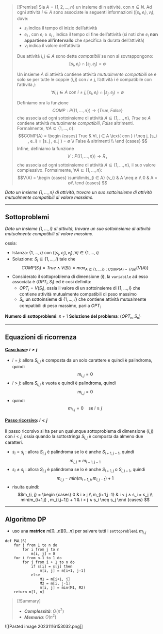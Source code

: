 >[!Premise]
>Sia $A = \{1, 2, . . . , n\}$ un insieme di n attivitè, con $n ∈ N$. Ad ogni attività $i ∈ A$ sono associate le seguenti informazioni $([s_i , e_i), v_i)$, dove:
>- $s_i$ indica il tempo di inizio dell’attività 
>- $e_i$ , con $e_i ≥ s_i$ , indica il tempo di fine dell’attività (si noti che $e_i$ **non appartiene all’intervallo** che specifica la durata dell’attività) 
>- $v_i$ indica il valore dell’attività
>
>Due attività $i, j ∈ A$ sono dette $compatibili$ se non si sovrappongono: $$[s_i , e_i) ∩ [s_j , e_j ) = ∅$$
>
>Un insieme $A$ di attività contiene attività $mutualmente\ compatibili$ se e solo se per tutte le coppie $(i, j) \text{ con } i \neq j$, l’attività $i$ è compatibile con l’attività $j$: $$∀i, j ∈ A \text{ con } i \neq j, [s_i , e_i) ∩ [s_j , e_j ) = ∅$$
>
>Definiamo ora la funzione $$COMP : P(\{1, . . . , n\}) → \{T rue, F alse\}$$
>che associa ad ogni sottoinsieme di attività $A ⊆ \{1, . . . , n\}$, $True$ se $A$ contiene attività $mutualmente\ compatibili$, $False$ altrimenti. Formalmente, $∀A ⊆ \{1, . . . , n\}$: 
>$$COMP(A) = 
\begin {cases} 
True & ∀i, j ∈ A \text{ con } i \neq j, [s_i , e_i) ∩ [s_j , e_j ) = ∅ \\
False & altrimenti \\
\end {cases}
>$$
>Infine, definiamo la funzione $$V : P(\{1, . . . , n\}) → R_+$$
>che associa ad ogni sottoinsieme di attività $A ⊆ \{1, . . . , n\}$, il suo valore complessivo. Formalmente, $∀A ⊆ \{1, . . . , n\}$:
>$$V(A) = 
\begin {cases} 
\sum\limits_{i ∈ A} {v_i} & A \neq ∅ \\
0 & A = ∅\\
\end {cases}
>$$

*Dato un insieme $\{1, . . . , n\}$ di attività, trovare un suo sottoinsieme di attività mutualmente compatibili di valore massimo.*

---
## Sottoproblemi

*Dato un insieme $\{1, . . . , i\}$ di attività, trovare un suo sottoinsieme di attività mutualmente compatibili di valore massimo.*

ossia: 
- Istanza: $\{1, . . . , i\}$ con $([s_j , e_j ), v_j ), ∀j ∈ \{1, . . . , i\}$
- Soluzione: $S_i ⊆ \{1, . . . , i\}$ tale che $$COMP(S_i) = T rue ∧ V(Si) = max_{A⊆\{1,...,i\}: COMP(A)=True} \{V(A)\}$$
- Considerato il sottoproblema di dimensione $(i)$, la `variabile` ad esso associata è $(OPT_i , S_i)$ ed è così definita:
	- $OPT_i = V(S_i)$, ossia il valore di un sottoinsieme di $\{1, . . . , i\}$ che contiene attività mutualmente compatibili di peso massimo
	- $S_i$, un sottoinsieme di $\{1, . . . , i\}$ che contiene attività mutualmente compatibili di peso massimo, pari a $OPT_i$

**Numero di sottoproblemi**: $n+1$
**Soluzione del problema**: $(OPT_n, S_n)$

---
## Equazioni di ricorrenza
#### <u>**Caso base**</u>: $i ≥ j$
- $i = j$: allora $S_{i,j}$ è composta da un solo carattere e quindi è palindroma, quindi $$m_{i,j} = 0$$
- $i > j$: allora $S_{i,j}$ è vuota e quindi è palindroma, quindi $$m_{i,j} = 0$$
- quindi $$m_{i,j} = 0 \quad\text{se } i\geq j$$
#### <u>**Passo ricorsivo**</u>: $i < j$
Il passo ricorsivo si ha per un qualunque sottoproblema di dimensione $(i, j)$ con $i < j$, ossia quando la sottostringa $S_{i,j}$ è composta da almeno due caratteri.
- $s_i = s_j$ : allora $S_{i,j}$ è palindroma se lo è anche $S_{i+1,j−1}$, quindi $$m_{i,j} = m_{i+1,j−1}$$
- $s_i \neq s_j$ : allora $S_{i,j}$ è palindroma se lo è anche $S_{i+1,j}$ o $S_{i,j−1}$, quindi $$m_{i,j} = min(m_{i+1,j} , m_{i,j−1}) + 1$$
- risulta quindi:
$$m_{i, j} = 
\begin {cases} 
0 & i ≥ j \\
m_{i+1,j−1} & i < j ∧ s_i = s_j \\
min(m_{i+1,j} , m_{i,j−1}) + 1 & i < j ∧ s_i \neq s_j
\end {cases}
$$

---
## Algoritmo DP

- uso una **matrice** $m[0...n][0...n]$ per salvare tutti i `sottoproblemi` $m_{i, j}$

``` Pseudocodice TI:"PAL" "FOLD"
def PAL(S) 
	for j from 1 to n do
		for i from j to n
			m[i, j] = 0
	for i from n-1 to 1 do
		for j from i + 1 to n do
			if s[i] = s[j] then
				m[i, j] = m[i+1, j-1]
			else
				M1 = m[i+1, j]
				M2 = m[i, j-1]
				m[i, j] = min(M1, M2)
	return m[1, n]
```

> [!Summary]
> - ***Complessità***: $O(n^2)$
> - ***Memoria***: $O(n^2)$

![[Pasted image 20231116153032.png]]
